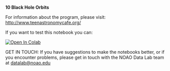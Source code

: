 **10 Black Hole Orbits**

For information about the program, please visit: http://www.teenastronomycafe.org/

If you want to test this notebook you can: 

[![Open In Colab](https://colab.research.google.com/assets/colab-badge.svg)](https://colab.research.google.com/github/noaodatalab/notebooks-latest/blob/master/06_EPO/e-TeenAstronomyCafe/10_Black_Hole_Orbits/Black_Holes_Orbits.ipynb)

GET IN TOUCH: If you have suggestions to make the notebooks better, or if you encounter problems, please get in touch with the NOAO Data Lab team at datalab@noao.edu



